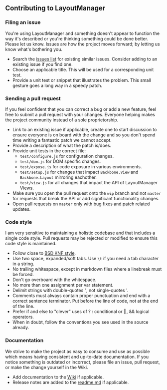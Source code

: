 ## Contributing to LayoutManager ##

### Filing an issue ###

You're using LayoutManager and something doesn't appear to function the way
it's described or you're thinking something could be done better.  Please let
us know.  Issues are how the project moves forward; by letting us know what's
bothering you.

* Search the [issues
  list](https://github.com/tbranyen/backbone.layoutmanager/issues)
  for existing similar issues.  Consider adding to an existing issue if you
  find one.
* Choose an applicable title.  This will be used for a corresponding unit test.
* Provide a unit test or snippet that illustrates the problem.  This small
  gesture goes a long way in a speedy patch.

### Sending a pull request ###

If you feel confident that you can correct a bug or add a new feature, feel
free to submit a pull request with your changes.  Everyone helping makes the
project community instead of a sole proprietorship.

* Link to an existing issue if applicable, create one to start discussion to
  ensure everyone is on board with the change and so you don't spend time
  writing a fantastic patch we cannot accept.
* Provide a description of what the patch is/does.
* Provide unit tests in the correct file:
  + `test/configure.js` for configuration changes.
  + `test/dom.js` for DOM specific changes.
  + `test/expose.js` for code exposure in various environments.
  + `test/setup.js` for changes that impact `Backbone.View` and
    `Backbone.Layout` mirroring eachother.
  + `test/view.js` for all changes that impact the API of LayoutManager
    Views.
* Make sure you open the pull request onto the `wip` branch and not `master`
  for requests that break the API or add significant functionality changes.
* Open pull requests on `master` only with bug fixes and patch related updates.

### Code style ###

I am very sensitive to maintaining a holistic codebase and that includes a
single code style.  Pull requests may be rejected or modified to ensure this
code style is maintained.

* Follow close to [BSD KNF
  style](http://en.wikipedia.org/wiki/Indent_style#BSD_KNF_style).
* Use two space, expanded/soft tabs.  Use `\t` if you need a tab character in a
  string.
* No trailing whitespace, except in markdown files where a linebreak must be
  forced.
* Don't go overboard with the whitespace.
* No more than one assignment per var statement.
* Delimit strings with double-quotes ", not single-quotes '.
* Comments must always contain proper punctuation and end with a correct
  sentence terminator.  Put before the line of code, not at the end of the
  line.
* Prefer if and else to "clever" uses of ? : conditional or ||, && logical
  operators.
* When in doubt, follow the conventions you see used in the source already.

### Documentation ###

We strive to make the project as easy to consume and use as possible which
means having consistent and up-to-date documentation.  If you notice something
is outdated or incorrect, please file an issue, pull request, or make the
change yourself in the Wiki.

* Add documentation to the
  [Wiki](https://github.com/tbranyen/backbone.layoutmanager/wiki) if
  applicable.
* Release notes are added to the
  [readme.md](https://github.com/tbranyen/backbone.layoutmanager/blob/master/README.md)
  if applicable.
